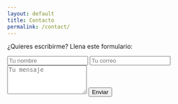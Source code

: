```yaml
---
layout: default
title: Contacto
permalink: /contact/
---
```


¿Quieres escribirme? Llena este formulario:

<form action="https://formspree.io/f/tu-form-id" method="POST">
  <input type="text" name="name" placeholder="Tu nombre" required />
  <input type="email" name="email" placeholder="Tu correo" required />
  <textarea name="message" rows="4" placeholder="Tu mensaje" required></textarea>
  <button type="submit">Enviar</button>
</form>